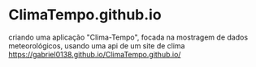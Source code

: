 # ClimaTempo.github.io
criando uma aplicação "Clima-Tempo", focada na mostragem de dados meteorológicos, usando uma api de um site de clima
https://gabriel0138.github.io/ClimaTempo.github.io/
